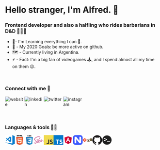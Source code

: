 # Hello stranger, I'm Alfred. 👋 

### Frontend developer and also a halfling who rides barbarians in D&D 🎲🧙‍♂️

 - 🌱- I'm Learning everything I can 🤣.
 - 🥅 - My 2020 Goals: be more active on github.
 - 🗺 - Currently living in Argentina.
 - ⚡️ - Fact: I'm a big fan of videogames 🕹, and I spend almost all my time on them 😜.

<br />

### Connect with me 👋

[<img align='left' alt='website' width='64px' src='https://img.icons8.com/clouds/100/000000/domain.png' />][website]
[<img align='left' alt='linkedin' width='64px' src='https://img.icons8.com/clouds/100/000000/linkedin.png' />][linkedin]
[<img align='left' alt='twitter' width='64px' src='https://img.icons8.com/clouds/100/000000/twitter.png' />][twitter]
[<img align='left' alt='instagram' width='64px' src='https://img.icons8.com/clouds/100/000000/instagram-new--v1.png' />][instagram]

<br />
<br />
<br />
<br />

### Languages & tools 👨‍💻

[<img align='left' alt='Visual Studio Code' width='32px' src='https://raw.githubusercontent.com/github/explore/80688e429a7d4ef2fca1e82350fe8e3517d3494d/topics/visual-studio-code/visual-studio-code.png' />][VS]
[<img align='left' alt='HTML' width='32px' src='https://raw.githubusercontent.com/github/explore/80688e429a7d4ef2fca1e82350fe8e3517d3494d/topics/html/html.png' />][HTML]
[<img align='left' alt='CSS' width='32px' src='https://raw.githubusercontent.com/github/explore/80688e429a7d4ef2fca1e82350fe8e3517d3494d/topics/css/css.png' />][CSS]
[<img align='left' alt='SASS' width='32px' src='https://raw.githubusercontent.com/github/explore/80688e429a7d4ef2fca1e82350fe8e3517d3494d/topics/sass/sass.png' />][SASS]
[<img align='left' alt='Javascript' width='32px' src='https://raw.githubusercontent.com/github/explore/80688e429a7d4ef2fca1e82350fe8e3517d3494d/topics/javascript/javascript.png' />][JS]
[<img align='left' alt='Typescript' width='32px' src='https://raw.githubusercontent.com/github/explore/80688e429a7d4ef2fca1e82350fe8e3517d3494d/topics/typescript/typescript.png' />][TS]
[<img align='left' alt='Angular' width='32px' src='https://raw.githubusercontent.com/github/explore/80688e429a7d4ef2fca1e82350fe8e3517d3494d/topics/angular/angular.png' />][Angular]
[<img align='left' alt='Nativescript' width='32px' src='https://raw.githubusercontent.com/github/explore/80688e429a7d4ef2fca1e82350fe8e3517d3494d/topics/nativescript/nativescript.png' />][NS]
[<img align='left' alt='GIT' width='32px' src='https://raw.githubusercontent.com/github/explore/80688e429a7d4ef2fca1e82350fe8e3517d3494d/topics/git/git.png' />][Git]
[<img align='left' alt='Github' width='32px' src='https://raw.githubusercontent.com/github/explore/78df643247d429f6cc873026c0622819ad797942/topics/github/github.png' />][Github]
[<img align='left' alt='Terminal' width='32px' src='https://raw.githubusercontent.com/github/explore/80688e429a7d4ef2fca1e82350fe8e3517d3494d/topics/terminal/terminal.png' />][Terminal]
<!-- ICONS & Links -->

<!-- GITHUB STATS https://github.com/anuraghazra/github-readme-stats -->
<br />
<br />
<!-- LINKS -->

[website]: https://www.theycallmealfred.com/
[twitter]: https://twitter.com/Alfredwooden
[linkedin]: www.linkedin.com/in/alfredwooden
[instagram]: https://www.instagram.com/alfredwooden/

[VS]: https://code.visualstudio.com/
[HTML]: https://developer.mozilla.org/en-US/docs/Web/HTML
[CSS]: https://developer.mozilla.org/en-US/docs/Web/CSS
[SASS]: https://sass-lang.com/
[JS]: https://developer.mozilla.org/en-US/docs/Web/JavaScript
[TS]: https://www.typescriptlang.org/
[Angular]: https://angular.io/
[NS]: https://nativescript.org/
[Git]: https://git-scm.com/
[Github]: https://github.com/
[Terminal]: https://help.ubuntu.com/community/UsingTheTerminal
